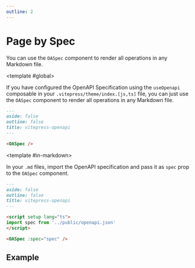 ```yaml
---
outline: 2
---
```


<script setup>
import ScopeConfigurationTabs from '../.vitepress/theme/components/ScopeConfigurationTabs.vue'
</script>

# Page by Spec

You can use the `OASpec` component to render all operations in any Markdown file.

<ScopeConfigurationTabs>

<template #global>

If you have configured the OpenAPI Specification using the `useOpenapi` composable in your `.vitepress/theme/index.[js,ts]` file, you can just use the `OASpec` component to render all operations in any Markdown file.

```markdown
---
aside: false
outline: false
title: vitepress-openapi
---

<OASpec />
```

</template>

<template #in-markdown>

In your `.md` files, import the OpenAPI specification and pass it as `spec` prop to the `OASpec` component.

```markdown
---
aside: false
outline: false
title: vitepress-openapi
---

<script setup lang="ts">
import spec from '../public/openapi.json'
</script>

<OASpec :spec="spec" />
```

</template>

</ScopeConfigurationTabs>

## Example

<SandboxIframe :sandbox-data="{sandboxView: 'preview', previewComponent: 'OASpec', showSidebar: false}" :iframe-zoom="0.6" class="h-[70vh] max-h-[700px]" />
